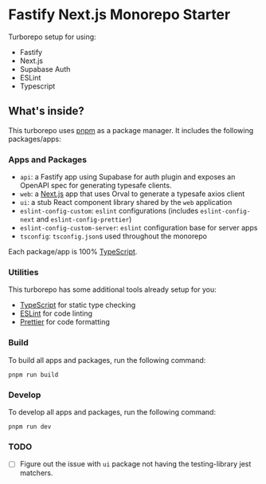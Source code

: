 # Fastify Next.js Monorepo Starter

Turborepo setup for using:
- Fastify
- Next.js
- Supabase Auth
- ESLint
- Typescript

## What's inside?

This turborepo uses [pnpm](https://pnpm.io) as a package manager. It includes the following packages/apps:

### Apps and Packages

- `api`: a Fastify app using Supabase for auth plugin and exposes an OpenAPI spec for generating typesafe clients.
- `web`: a [Next.js](https://nextjs.org/) app that uses Orval to generate a typesafe axios client
- `ui`: a stub React component library shared by the `web` application
- `eslint-config-custom`: `eslint` configurations (includes `eslint-config-next` and `eslint-config-prettier`)
- `eslint-config-custom-server`: `eslint` configuration base for server apps
- `tsconfig`: `tsconfig.json`s used throughout the monorepo


Each package/app is 100% [TypeScript](https://www.typescriptlang.org/).

### Utilities

This turborepo has some additional tools already setup for you:

- [TypeScript](https://www.typescriptlang.org/) for static type checking
- [ESLint](https://eslint.org/) for code linting
- [Prettier](https://prettier.io) for code formatting

### Build

To build all apps and packages, run the following command:

```
pnpm run build
```

### Develop

To develop all apps and packages, run the following command:

```
pnpm run dev
```

### TODO
- [ ] Figure out the issue with `ui` package not having the testing-library jest matchers.